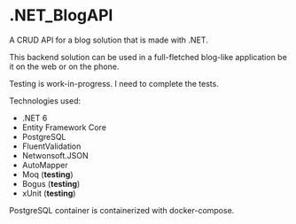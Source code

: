 # .NET_BlogAPI

A CRUD API for a blog solution that is made with .NET.

This backend solution can be used in a full-fletched blog-like application be it on the web or on the phone.

Testing is work-in-progress. I need to complete the tests.

Technologies used:
* .NET 6
* Entity Framework Core
* PostgreSQL
* FluentValidation
* Netwonsoft.JSON
* AutoMapper
* Moq (**testing**)
* Bogus (**testing**)
* xUnit (**testing**)

PostgreSQL container is containerized with docker-compose.
